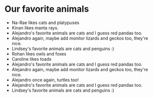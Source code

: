 # Our favorite animals

- Na-Rae likes cats and platypuses
- Kinan likes manta rays.
- Alejandro's favorite animals are cats and I guess red pandas too.
- Alejandro again, maybe add monitor lizards and geckos too, they're nice.
- Lindsey's favorite animals are cats and penguins :) 
- Rohan likes owls and foxes
- Caroline likes toads
- Alejandro's favorite animals are cats and I guess red pandas too.
- Alejandro again, maybe add monitor lizards and geckos too, they're nice.
- Alejandro once again, turtles too!
- Alejandro's favorite animals are cats and I guess red pandas too.
- Lindsey's favorite animals are cats and penguins :) 
